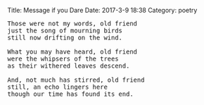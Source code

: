 Title: Message if you Dare
Date: 2017-3-9 18:38
Category: poetry

<pre class="poem">
Those were not my words, old friend
just the song of mourning birds
still now drifting on the wind.

What you may have heard, old friend
were the whipsers of the trees
as their withered leaves descend.

And, not much has stirred, old friend
still, an echo lingers here
though our time has found its end.
</pre>

